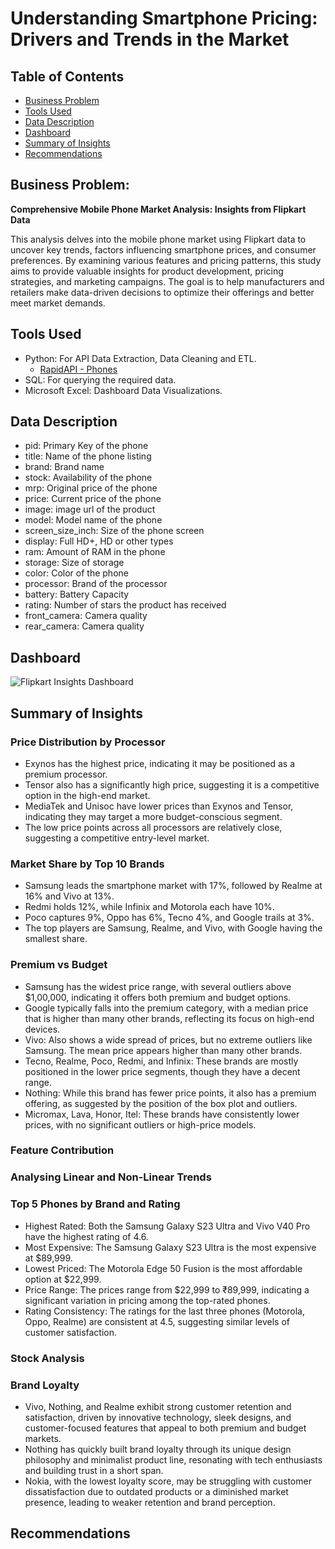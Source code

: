 # Understanding Smartphone Pricing: Drivers and Trends in the Market

## Table of Contents
* [Business Problem](#business-problem)
* [Tools Used](#tools-used)
* [Data Description](#data-description)
* [Dashboard](#dashboard)
* [Summary of Insights](#summary-of-insights)
* [Recommendations](#recommendations)

## Business Problem: 
**Comprehensive Mobile Phone Market Analysis: Insights from Flipkart Data**

This analysis delves into the mobile phone market using Flipkart data to uncover key trends, factors influencing smartphone prices, and consumer preferences. By examining various features and pricing patterns, this study aims to provide valuable insights for product development, pricing strategies, and marketing campaigns. The goal is to help manufacturers and retailers make data-driven decisions to optimize their offerings and better meet market demands.

## Tools Used
- Python: For API Data Extraction, Data Cleaning and ETL.
  - [RapidAPI - Phones](https://rapidapi.com/opendatapoint-opendatapoint-default/api/real-time-flipkart-api)
- SQL: For querying the required data.
- Microsoft Excel: Dashboard Data Visualizations.

## Data Description
- pid: Primary Key of the phone
- title: Name of the phone listing
- brand: Brand name
- stock: Availability of the phone
- mrp: Original price of the phone
- price: Current price of the phone
- image: image url of the product
- model: Model name of the phone
- screen_size_inch: Size of the phone screen
- display: Full HD+, HD or other types
- ram: Amount of RAM in the phone
- storage: Size of storage
- color: Color of the phone
- processor: Brand of the processor
- battery: Battery Capacity
- rating: Number of stars the product has received
- front_camera: Camera quality
- rear_camera: Camera quality

## Dashboard
![Flipkart Insights Dashboard](https://github.com/user-attachments/assets/5c1671a8-9f0e-4ef5-bdb7-32cbedc40d14)

## Summary of Insights
### Price Distribution by Processor
- Exynos has the highest price, indicating it may be positioned as a premium processor.
- Tensor also has a significantly high price, suggesting it is a competitive option in the high-end market.
- MediaTek and Unisoc have lower prices than Exynos and Tensor, indicating they may target a more budget-conscious segment.
- The low price points across all processors are relatively close, suggesting a competitive entry-level market.

### Market Share by Top 10 Brands
- Samsung leads the smartphone market with 17%, followed by Realme at 16% and Vivo at 13%. 
- Redmi holds 12%, while Infinix and Motorola each have 10%. 
- Poco captures 9%, Oppo has 6%, Tecno 4%, and Google trails at 3%. 
- The top players are Samsung, Realme, and Vivo, with Google having the smallest share.

### Premium vs Budget
- Samsung has the widest price range, with several outliers above $1,00,000, indicating it offers both premium and budget options.
- Google typically falls into the premium category, with a median price that is higher than many other brands, reflecting its focus on high-end devices.
- Vivo: Also shows a wide spread of prices, but no extreme outliers like Samsung. The mean price appears higher than many other brands.
- Tecno, Realme, Poco, Redmi, and Infinix: These brands are mostly positioned in the lower price segments, though they have a decent range.
- Nothing: While this brand has fewer price points, it also has a premium offering, as suggested by the position of the box plot and outliers.
- Micromax, Lava, Honor, Itel: These brands have consistently lower prices, with no significant outliers or high-price models.

### Feature Contribution

### Analysing Linear and Non-Linear Trends

### Top 5 Phones by Brand and Rating
- Highest Rated: Both the Samsung Galaxy S23 Ultra and Vivo V40 Pro have the highest rating of 4.6.
- Most Expensive: The Samsung Galaxy S23 Ultra is the most expensive at $89,999.
- Lowest Priced: The Motorola Edge 50 Fusion is the most affordable option at $22,999.
- Price Range: The prices range from $22,999 to ₹89,999, indicating a significant variation in pricing among the top-rated phones.
- Rating Consistency: The ratings for the last three phones (Motorola, Oppo, Realme) are consistent at 4.5, suggesting similar levels of customer satisfaction.
### Stock Analysis

### Brand Loyalty
- Vivo, Nothing, and Realme exhibit strong customer retention and satisfaction, driven by innovative technology, sleek designs, and customer-focused features that appeal to both premium and budget markets.
- Nothing has quickly built brand loyalty through its unique design philosophy and minimalist product line, resonating with tech enthusiasts and building trust in a short span.
- Nokia, with the lowest loyalty score, may be struggling with customer dissatisfaction due to outdated products or a diminished market presence, leading to weaker retention and brand perception.
## Recommendations

